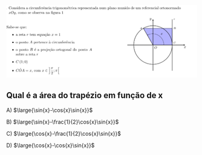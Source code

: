 ## ![Alt text](image.png)
## Qual é a área do trapézio em função de x

A) $\large{\sin{x}-\cos{x}\sin{x}}$

B) $\large{\sin{x}-\frac{1}{2}\cos{x}\sin{x}}$

C) $\large{\cos{x}-\frac{1}{2}\cos{x}\sin{x}}$

D) $\large{\cos{x}-\cos{x}\sin{x}}$